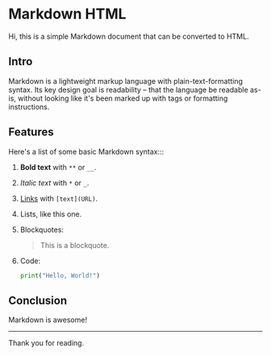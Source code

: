 # Markdown HTML

Hi, this is a simple Markdown document that can be converted to HTML.

## Intro

Markdown is a lightweight markup language with plain-text-formatting syntax. Its key design goal is readability – that the language be readable as-is, without looking like it's been marked up with tags or formatting instructions.

## Features

Here's a list of some basic Markdown syntax:::

1. **Bold text** with `**` or `__`.
2. *Italic text* with `*` or `_`.
3. [Links](https://www.example.com) with `[text](URL)`.
4. Lists, like this one.
5. Blockquotes:

    > This is a blockquote.

6. Code:

    ```python
    print("Hello, World!")
    ```

## Conclusion

Markdown is awesome!

---

Thank you for reading.
